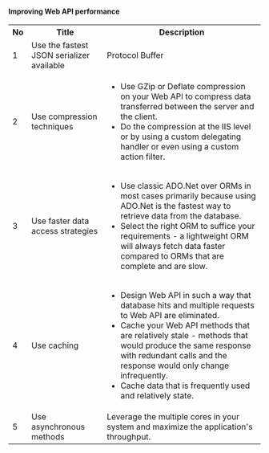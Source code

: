 #### Improving Web API performance ####

<table>
  <tbody>
    <tr>
      <th>No</th>
      <th>Title</th>
      <th>Description</th>
    </tr>
    <tr>
      <td>1</td>
      <td>Use the fastest JSON serializer available</td>
      <td>Protocol Buffer</td>
    </tr>
    <tr>
      <td>2</td>
      <td>Use compression techniques</td>
      <td>
      <ul>
      <li>Use GZip or Deflate compression on your Web API to compress data transferred between the server and the client.</li>
      <li>Do the compression at the IIS level or by using a custom delegating handler or even using a custom action filter.</li>
      </ul>
      </td>
    </tr>
      <tr>
      <td>3</td>
      <td>Use faster data access strategies</td>
      <td>
      <ul>
      <li>Use classic ADO.Net over ORMs in most cases primarily because using ADO.Net is the fastest way to retrieve data from the database.</li>
      <li>Select the right ORM to suffice your requirements - a lightweight ORM will always fetch data faster compared to ORMs that are complete and are slow.</li>
      </ul>
      </td>
    </tr>
    <tr>
     <td>4</td>
     <td>Use caching</td>
     <td>
     <ul>
     <li>Design Web API in such a way that database hits and multiple requests to Web API are eliminated.</li>
     <li>Cache your Web API methods that are relatively stale - methods that would produce the same response with redundant calls and the response would only change infrequently.</li>
     <li>Cache data that is frequently used and relatively state.</li>
     </ul>
     </td>
    </tr>
     <tr>
      <td>5</td>
      <td>Use asynchronous methods</td>
      <td>Leverage the multiple cores in your system and maximize the application's throughput.</td>
    </tr>
  </tbody>
</table>
